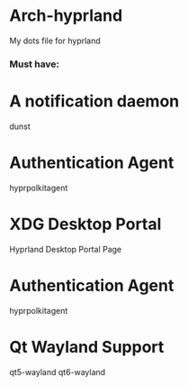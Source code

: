 # Arch-hyprland
My dots file for hyprland

### Must have:
# A notification daemon
dunst

# Authentication Agent
hyprpolkitagent

# XDG Desktop Portal
Hyprland Desktop Portal Page

# Authentication Agent
hyprpolkitagent

# Qt Wayland Support
qt5-wayland
qt6-wayland

